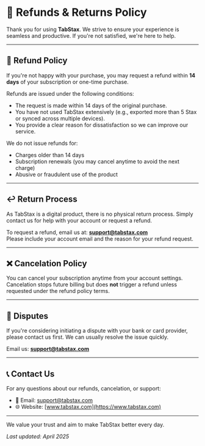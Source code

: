 # 💸 Refunds & Returns Policy

Thank you for using **TabStax**. We strive to ensure your experience is seamless and productive. If you're not satisfied, we're here to help.

---

## 🔁 Refund Policy

If you're not happy with your purchase, you may request a refund within **14 days** of your subscription or one-time purchase.

Refunds are issued under the following conditions:

- The request is made within 14 days of the original purchase.
- You have not used TabStax extensively (e.g., exported more than 5 Stax or synced across multiple devices).
- You provide a clear reason for dissatisfaction so we can improve our service.

We do not issue refunds for:

- Charges older than 14 days
- Subscription renewals (you may cancel anytime to avoid the next charge)
- Abusive or fraudulent use of the product

---

## ↩️ Return Process

As TabStax is a digital product, there is no physical return process. Simply contact us for help with your account or request a refund.

To request a refund, email us at: **support@tabstax.com**  
Please include your account email and the reason for your refund request.

---

## ❌ Cancelation Policy

You can cancel your subscription anytime from your account settings. Cancelation stops future billing but does **not** trigger a refund unless requested under the refund policy terms.

---

## 🤝 Disputes

If you're considering initiating a dispute with your bank or card provider, please contact us first. We can usually resolve the issue quickly.

Email us: **support@tabstax.com**

---

## 📞 Contact Us

For any questions about our refunds, cancelation, or support:

- 📧 Email: [support@tabstax.com](mailto:support@tabstax.com)
- 🌐 Website: [www.tabstax.com](https://www.tabstax.com)

---

We value your trust and aim to make TabStax better every day.

*Last updated: April 2025*

